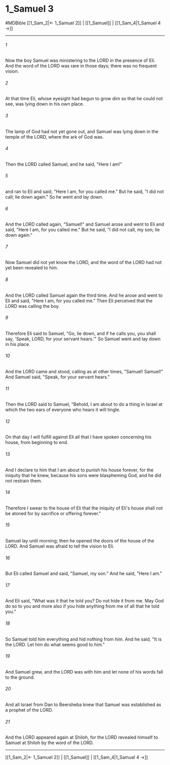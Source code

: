 # 1_Samuel 3
#MDBible
[[1_Sam_2|← 1_Samuel 2]] | [[1_Samuel]] | [[1_Sam_4|1_Samuel 4 →]]

***

###### 1 

Now the boy Samuel was ministering to the LORD in the presence of Eli. And the word of the LORD was rare in those days; there was no frequent vision. 

###### 2 

At that time Eli, whose eyesight had begun to grow dim so that he could not see, was lying down in his own place. 

###### 3 

The lamp of God had not yet gone out, and Samuel was lying down in the temple of the LORD, where the ark of God was. 

###### 4 

Then the LORD called Samuel, and he said, "Here I am!" 

###### 5 

and ran to Eli and said, "Here I am, for you called me." But he said, "I did not call; lie down again." So he went and lay down. 

###### 6 

And the LORD called again, "Samuel!" and Samuel arose and went to Eli and said, "Here I am, for you called me." But he said, "I did not call, my son; lie down again." 

###### 7 

Now Samuel did not yet know the LORD, and the word of the LORD had not yet been revealed to him. 

###### 8 

And the LORD called Samuel again the third time. And he arose and went to Eli and said, "Here I am, for you called me." Then Eli perceived that the LORD was calling the boy. 

###### 9 

Therefore Eli said to Samuel, "Go, lie down, and if he calls you, you shall say, 'Speak, LORD, for your servant hears.'" So Samuel went and lay down in his place. 

###### 10 

And the LORD came and stood, calling as at other times, "Samuel! Samuel!" And Samuel said, "Speak, for your servant hears." 

###### 11 

Then the LORD said to Samuel, "Behold, I am about to do a thing in Israel at which the two ears of everyone who hears it will tingle. 

###### 12 

On that day I will fulfill against Eli all that I have spoken concerning his house, from beginning to end. 

###### 13 

And I declare to him that I am about to punish his house forever, for the iniquity that he knew, because his sons were blaspheming God, and he did not restrain them. 

###### 14 

Therefore I swear to the house of Eli that the iniquity of Eli's house shall not be atoned for by sacrifice or offering forever." 

###### 15 

Samuel lay until morning; then he opened the doors of the house of the LORD. And Samuel was afraid to tell the vision to Eli. 

###### 16 

But Eli called Samuel and said, "Samuel, my son." And he said, "Here I am." 

###### 17 

And Eli said, "What was it that he told you? Do not hide it from me. May God do so to you and more also if you hide anything from me of all that he told you." 

###### 18 

So Samuel told him everything and hid nothing from him. And he said, "It is the LORD. Let him do what seems good to him." 

###### 19 

And Samuel grew, and the LORD was with him and let none of his words fall to the ground. 

###### 20 

And all Israel from Dan to Beersheba knew that Samuel was established as a prophet of the LORD. 

###### 21 

And the LORD appeared again at Shiloh, for the LORD revealed himself to Samuel at Shiloh by the word of the LORD. 

***

[[1_Sam_2|← 1_Samuel 2]] | [[1_Samuel]] | [[1_Sam_4|1_Samuel 4 →]]
